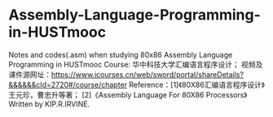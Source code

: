 # Assembly-Language-Programming-in-HUSTmooc
Notes and codes(.asm) when studying 80x86 Assembly Language Programming in HUSTmooc
Course: 华中科技大学汇编语言程序设计；
视频及课件源网址：https://www.icourses.cn/web/sword/portal/shareDetails?&&&&&&cId=2720#/course/chapter
Reference：[1]《80X86汇编语言程序设计》王元珍，曹忠升等著；
           [2]《Assembly Language For 80X86 Processors》Written by KIP.R.IRVINE.
